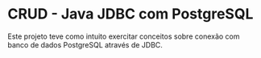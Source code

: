 # CRUD - Java JDBC com PostgreSQL
Este projeto teve como intuito exercitar conceitos sobre conexão com banco de dados PostgreSQL através de JDBC.
